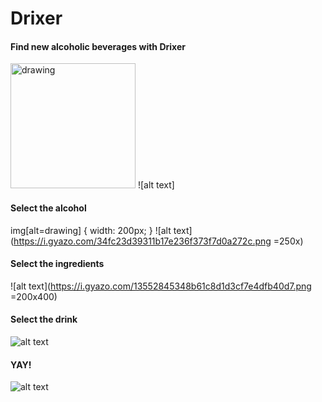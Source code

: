 # Drixer

#### Find new alcoholic beverages with Drixer 
<img src="(https://i.gyazo.com/97141596aa3abc94dfd2452421aa0203.png)" alt="drawing" style="width:200px"/>
![alt text]

#### Select the alcohol
img[alt=drawing] { width: 200px; }
![alt text](https://i.gyazo.com/34fc23d39311b17e236f373f7d0a272c.png =250x)

#### Select the ingredients
![alt text](https://i.gyazo.com/13552845348b61c8d1d3cf7e4dfb40d7.png =200x400)

#### Select the drink
![alt text](https://i.gyazo.com/72fe67d64136ff583ea7ae54f5af52fe.png)

#### YAY!
![alt text](https://i.gyazo.com/8efa13805d5bb57795f92aa236562595.png)
